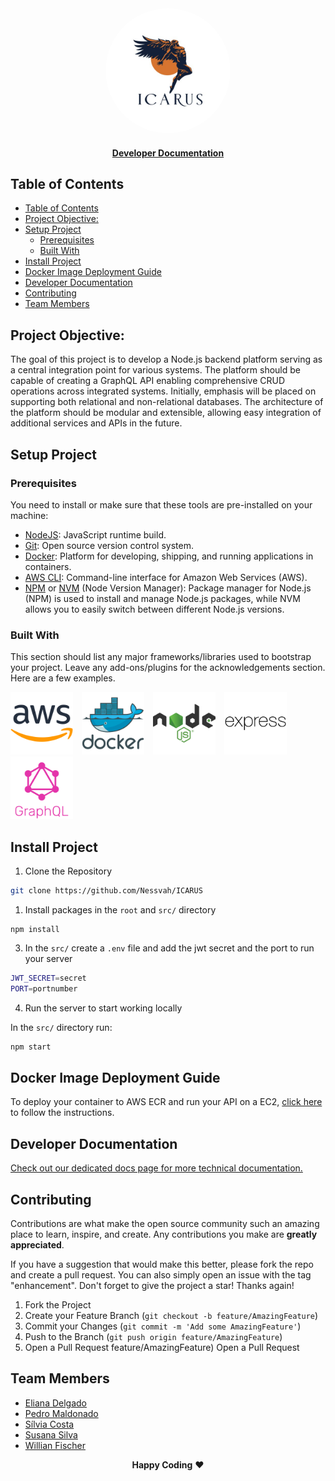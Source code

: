 <div align="center">
  <a href="https://icarus-docs.netlify.app">
    <img src="./public/images/icarus_logo.jpeg" alt="Icarus Logo" width="200" height="200" style="border-radius: 50%">
  </a>

  <h4>
    <a href="https://icarus-docs.netlify.app">Developer Documentation</a>
  </h4>
</div>

## Table of Contents

- [Table of Contents](#table-of-contents)
- [Project Objective:](#project-objective)
- [Setup Project](#setup-project)
  - [Prerequisites](#prerequisites)
  - [Built With](#built-with)
- [Install Project](#install-project)
- [Docker Image Deployment Guide](#docker-image-deployment-guide)
- [Developer Documentation](#developer-documentation)
- [Contributing](#contributing)
- [Team Members](#team-members)

## Project Objective:

The goal of this project is to develop a Node.js backend platform serving as a central integration point for various systems. The platform should be capable of creating a GraphQL API enabling comprehensive CRUD operations across integrated systems. Initially, emphasis will be placed on supporting both relational and non-relational databases. The architecture of the platform should be modular and extensible, allowing easy integration of additional services and APIs in the future.

## Setup Project

### Prerequisites

You need to install or make sure that these tools are pre-installed on your machine:

- [NodeJS](https://nodejs.org/en/download/): JavaScript runtime build.
- [Git](https://git-scm.com/): Open source version control system.
- [Docker](https://www.docker.com/): Platform for developing, shipping, and running applications in containers.
- [AWS CLI](https://docs.aws.amazon.com/cli/latest/userguide/getting-started-prereqs.html): Command-line interface for Amazon Web Services (AWS).
- [NPM](https://www.npmjs.com/package/npm) or [NVM](https://github.com/nvm-sh/nvm?tab=readme-ov-file#installing-and-updating) (Node Version Manager): Package manager for Node.js (NPM) is used to install and manage Node.js packages, while NVM allows you to easily switch between different Node.js versions.

### Built With

This section should list any major frameworks/libraries used to bootstrap your project. Leave any add-ons/plugins for the acknowledgements section. Here are a few examples.

<img src="https://raw.githubusercontent.com/devicons/devicon/master/icons/amazonwebservices/amazonwebservices-original-wordmark.svg" alt="AWS" style="width: 100px; height: 100px; margin-right: 10px;">
<img src="https://raw.githubusercontent.com/devicons/devicon/master/icons/docker/docker-original-wordmark.svg" alt="Docker" style="width: 100px; height: 100px; margin-right: 10px;">
<img src="https://raw.githubusercontent.com/devicons/devicon/master/icons/nodejs/nodejs-original-wordmark.svg" alt="Node.js" style="width: 100px; height: 100px; margin-right: 10px;">
<img src="https://raw.githubusercontent.com/devicons/devicon/master/icons/express/express-original-wordmark.svg" alt="Express" style="width: 100px; height: 100px; margin-right: 10px;">
<img src="https://raw.githubusercontent.com/devicons/devicon/master/icons/graphql/graphql-plain-wordmark.svg" alt="GraphQL" style="width: 100px; height: 100px;margin-right: 10px;">

## Install Project

1. Clone the Repository

```bash
git clone https://github.com/Nessvah/ICARUS
```

1. Install packages in the `root` and `src/` directory

```
npm install
```

3. In the `src/` create a `.env` file and add the jwt secret and the port to run your server

```bash
JWT_SECRET=secret
PORT=portnumber

```

4. Run the server to start working locally

In the `src/` directory run:

```bash
npm start
```

## Docker Image Deployment Guide

To deploy your container to AWS ECR and run your API on a EC2, [click here](./docs/md/docker-ec2.md) to follow the instructions.

## Developer Documentation

[Check out our dedicated docs page for more technical documentation.](https://icarus-docs.netlify.app)

## Contributing

Contributions are what make the open source community such an amazing place to learn, inspire, and create. Any contributions you make are **greatly appreciated**.

If you have a suggestion that would make this better, please fork the repo and create a pull request. You can also simply open an issue with the tag "enhancement".
Don't forget to give the project a star! Thanks again!

1. Fork the Project
2. Create your Feature Branch (`git checkout -b feature/AmazingFeature`)
3. Commit your Changes (`git commit -m 'Add some AmazingFeature'`)
4. Push to the Branch (`git push origin feature/AmazingFeature`)
5. Open a Pull Request feature/AmazingFeature)
   Open a Pull Request

## Team Members

- [Eliana Delgado](https://github.com/EssDelgado)
- [Pedro Maldonado](https://github.com/pedro-afm)
- [Sílvia Costa](https://github.com/Nessvah)
- [Susana Silva](https://github.com/Su401)
- [Willian Fischer](https://github.com/WillianFischer)

<p align="center">
<strong>Happy Coding</strong> ❤️
</p>
